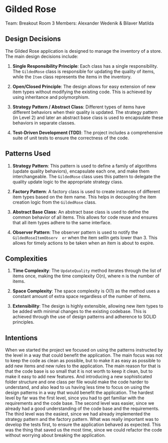 # Gilded Rose
Team: Breakout Room 3
Members: Alexander Wedenik & Bilaver Matilda

## Design Decisions

The Gilded Rose application is designed to manage the inventory of a store. The main design decisions include:

1. **Single Responsibility Principle**: Each class has a single responsibility. The `GildedRose` class is responsible for updating the quality of items, while the `Item` class represents the items in the inventory.

2. **Open/Closed Principle**: The design allows for easy extension of new item types without modifying the existing code. This is achieved by using inheritance and polymorphism.

3. **Strategy Pattern / Abstract Class**: Different types of items have different behaviors when their quality is updated. The strategy pattern (in Level 2) and later an abstract base class is used to encapsulate these behaviors in separate classes.

4. **Test-Driven Development (TDD)**: The project includes a comprehensive suite of unit tests to ensure the correctness of the code.

## Patterns Used

1. **Strategy Pattern**: This pattern is used to define a family of algorithms (update quality behaviors), encapsulate each one, and make them interchangeable. The `GildedRose` class uses this pattern to delegate the quality update logic to the appropriate strategy class.

2. **Factory Pattern**: A factory class is used to create instances of different item types based on the item name. This helps in decoupling the item creation logic from the `GildedRose` class.

3. **Abstract Base Class**: An abstract base class is used to define the common behavior of all items. This allows for code reuse and ensures that all item types adhere to the same interface.

4.	**Observer Pattern**: The observer pattern is used to notify the `GildedRoseItemObserv	er` when the item sellIn gets lower than 3. This allows for timely actions to be taken when an item is about to expire.

## Complexities

1. **Time Complexity**: The `UpdateQuality` method iterates through the list of items once, making the time complexity O(n), where n is the number of items.

2. **Space Complexity**: The space complexity is O(1) as the method uses a constant amount of extra space regardless of the number of items.

3. **Extensibility**: The design is highly extensible, allowing new item types to be added with minimal changes to the existing codebase. This is achieved through the use of design patterns and adherence to SOLID principles.

## Intentions
When we started the project we focused on using the patterns instructed by the level in a way that could benefit the application.
The main focus was not to keep the code as clean as possible, but to make it as easy as possible to add new items and new rules to the application. 
The main reason for that is that the code base is so small that it is not worth to keep it clean, but to make it easy to add new features. And introducing
a new sophisticated folder structure and one class per file would make the code harder to understand, and also lead to us having less time to focus on
using the design patterns in a way that would benefit the application.
The hardest level by far was the first level, since you had to get familiar with the requirements and the code base. The second level was easier, since we
already had a good understanding of the code base and the requirements. The third level was the easiest, since we had already implemented the strategy pattern
and the factory pattern.
What was really important was to develop the tests first, to ensure the application behaved as expected. This was the thing that saved us the most time, since
we could refactor the code without worrying about breaking the application.